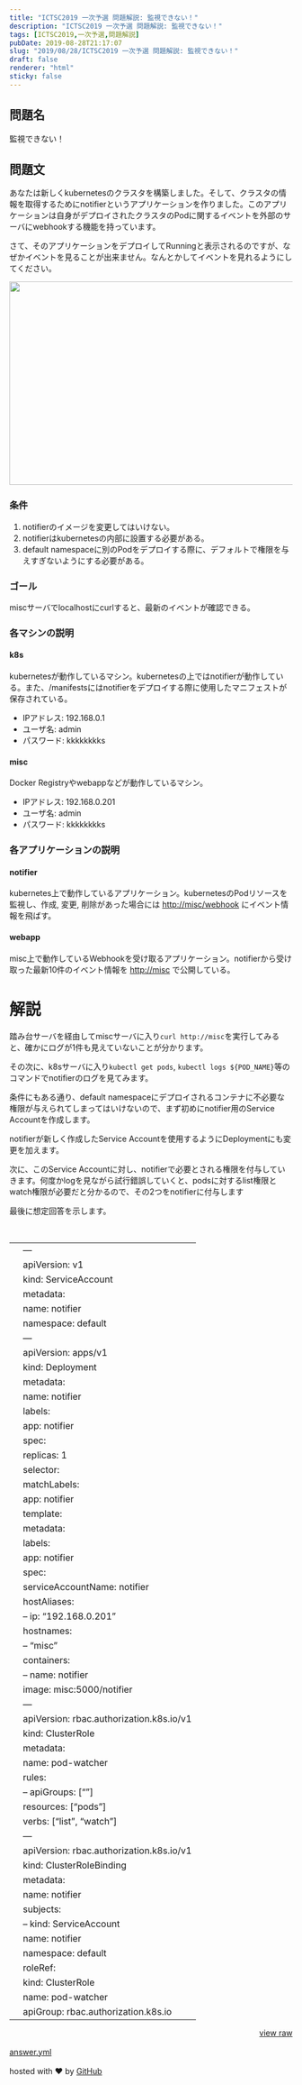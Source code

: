 ```yaml
---
title: "ICTSC2019 一次予選 問題解説: 監視できない！"
description: "ICTSC2019 一次予選 問題解説: 監視できない！"
tags: [ICTSC2019,一次予選,問題解説]
pubDate: 2019-08-28T21:17:07
slug: "2019/08/28/ICTSC2019 一次予選 問題解説: 監視できない！"
draft: false
renderer: "html"
sticky: false
---
```


<h2 id="%E5%95%8F%E9%A1%8C%E5%90%8D" class="code-line revision-head" data-line="74">問題名 <span class="revision-head-edit-button"> <i class="icon-note"></i></span></h2>
<p class="code-line" data-line="76">監視できない！</p>
<h2 id="%E5%95%8F%E9%A1%8C%E6%96%87" class="code-line revision-head" data-line="78">問題文 <span class="revision-head-edit-button"> <i class="icon-note"></i></span></h2>
<p class="code-line" data-line="80">あなたは新しくkubernetesのクラスタを構築しました。そして、クラスタの情報を取得するためにnotifierというアプリケーションを作りました。このアプリケーションは自身がデプロイされたクラスタのPodに関するイベントを外部のサーバにwebhookする機能を持っています。</p>
<p class="code-line" data-line="82">さて、そのアプリケーションをデプロイしてRunningと表示されるのですが、なぜかイベントを見ることが出来ません。なんとかしてイベントを見れるようにしてください。</p>
<p class="code-line" data-line="84"><img decoding="async" loading="lazy" class="alignnone size-large wp-image-2937" src="/images/wp/2019/08/5d2ffc867d0166005b428676-512x361.png.webp" alt="" width="512" height="361" /></p>
<h3 id="%E6%9D%A1%E4%BB%B6" class="code-line revision-head" data-line="86">条件 <span class="revision-head-edit-button"> <i class="icon-note"></i></span></h3>
<ol>
<li class="code-line" data-line="88">notifierのイメージを変更してはいけない。</li>
<li class="code-line" data-line="89">notifierはkubernetesの内部に設置する必要がある。</li>
<li class="code-line" data-line="90">default namespaceに別のPodをデプロイする際に、デフォルトで権限を与えすぎないようにする必要がある。</li>
</ol>
<h3 id="%E3%82%B4%E3%83%BC%E3%83%AB" class="code-line revision-head" data-line="92">ゴール <span class="revision-head-edit-button"> <i class="icon-note"></i></span></h3>
<p class="code-line" data-line="94">miscサーバでlocalhostにcurlすると、最新のイベントが確認できる。</p>
<h3 id="%E5%90%84%E3%83%9E%E3%82%B7%E3%83%B3%E3%81%AE%E8%AA%AC%E6%98%8E" class="code-line revision-head" data-line="96">各マシンの説明 <span class="revision-head-edit-button"> <i class="icon-note"></i></span></h3>
<h4 id="k8s" class="code-line revision-head" data-line="98">k8s <span class="revision-head-edit-button"> <i class="icon-note"></i></span></h4>
<p class="code-line" data-line="100">kubernetesが動作しているマシン。kubernetesの上ではnotifierが動作している。また、/manifestsにはnotifierをデプロイする際に使用したマニフェストが保存されている。</p>
<ul>
<li class="code-line" data-line="102">IPアドレス: 192.168.0.1</li>
<li class="code-line" data-line="103">ユーザ名: admin</li>
<li class="code-line" data-line="104">パスワード: kkkkkkkks</li>
</ul>
<h4 id="misc" class="code-line revision-head" data-line="106">misc <span class="revision-head-edit-button"> <i class="icon-note"></i></span></h4>
<p class="code-line" data-line="108">Docker Registryやwebappなどが動作しているマシン。</p>
<ul>
<li class="code-line" data-line="110">IPアドレス: 192.168.0.201</li>
<li class="code-line" data-line="111">ユーザ名: admin</li>
<li class="code-line" data-line="112">パスワード: kkkkkkkks</li>
</ul>
<h3 id="%E5%90%84%E3%82%A2%E3%83%97%E3%83%AA%E3%82%B1%E3%83%BC%E3%82%B7%E3%83%A7%E3%83%B3%E3%81%AE%E8%AA%AC%E6%98%8E" class="code-line revision-head" data-line="114">各アプリケーションの説明 <span class="revision-head-edit-button"> <i class="icon-note"></i></span></h3>
<h4 id="notifier" class="code-line revision-head" data-line="116">notifier <span class="revision-head-edit-button"> <i class="icon-note"></i></span></h4>
<p class="code-line" data-line="118">kubernetes上で動作しているアプリケーション。kubernetesのPodリソースを監視し、作成, 変更, 削除があった場合には <a href="http://misc/webhook">http://misc/webhook</a> にイベント情報を飛ばす。</p>
<h4 id="webapp" class="code-line revision-head" data-line="120">webapp <span class="revision-head-edit-button"> <i class="icon-note"></i></span></h4>
<p class="code-line" data-line="122">misc上で動作しているWebhookを受け取るアプリケーション。notifierから受け取った最新10件のイベント情報を <a href="http://misc/">http://misc</a> で公開している。</p>
<h1 id="%E8%A7%A3%E8%AA%AC" class="code-line revision-head" data-line="124">解説 <span class="revision-head-edit-button"> <i class="icon-note"></i></span></h1>
<p class="code-line" data-line="126">踏み台サーバを経由してmiscサーバに入り<code>curl http://misc</code>を実行してみると、確かにログが1件も見えていないことが分かります。</p>
<p class="code-line" data-line="128">その次に、k8sサーバに入り<code>kubectl get pods</code>, <code>kubectl logs ${POD_NAME}</code>等のコマンドでnotifierのログを見てみます。</p>
<p class="code-line" data-line="130">条件にもある通り、default namespaceにデプロイされるコンテナに不必要な権限が与えられてしまってはいけないので、まず初めにnotifier用のService Accountを作成します。</p>
<p class="code-line" data-line="130">notifierが新しく作成したService Accountを使用するようにDeploymentにも変更を加えます。</p>
<p class="code-line" data-line="140">次に、このService Accountに対し、notifierで必要とされる権限を付与していきます。何度かlogを見ながら試行錯誤していくと、podsに対するlist権限とwatch権限が必要だと分かるので、その2つをnotifierに付与します</p>
<p class="code-line" data-line="170">最後に想定回答を示します。</p>
<style>.gist table { margin-bottom: 0; }</style>
<div style="tab-size: 8" id="gist98041949" class="gist">
<div class="gist-file" translate="no">
<div class="gist-data">
<div class="js-gist-file-update-container js-task-list-container file-box">
<div id="file-answer-yml" class="file my-2">
<div itemprop="text" class="Box-body p-0 blob-wrapper data type-yaml  ">
<div class="js-check-bidi js-blob-code-container blob-code-content">
<p>  <template class="js-file-alert-template"></p>
<div data-view-component="true" class="flash flash-warn flash-full d-flex flex-items-center">
  <svg aria-hidden="true" height="16" viewBox="0 0 16 16" version="1.1" width="16" data-view-component="true" class="octicon octicon-alert">
    <path d="M6.457 1.047c.659-1.234 2.427-1.234 3.086 0l6.082 11.378A1.75 1.75 0 0 1 14.082 15H1.918a1.75 1.75 0 0 1-1.543-2.575Zm1.763.707a.25.25 0 0 0-.44 0L1.698 13.132a.25.25 0 0 0 .22.368h12.164a.25.25 0 0 0 .22-.368Zm.53 3.996v2.5a.75.75 0 0 1-1.5 0v-2.5a.75.75 0 0 1 1.5 0ZM9 11a1 1 0 1 1-2 0 1 1 0 0 1 2 0Z"></path>
</svg><br />
    <span><br />
      This file contains bidirectional Unicode text that may be interpreted or compiled differently than what appears below. To review, open the file in an editor that reveals hidden Unicode characters.<br />
      <a href="https://github.co/hiddenchars" target="_blank">Learn more about bidirectional Unicode characters</a><br />
    </span></p>
<div data-view-component="true" class="flash-action">        <a href="{{ revealButtonHref }}" data-view-component="true" class="btn-sm btn">    Show hidden characters<br />
</a>
</div>
</div>
<p></template><br />
<template class="js-line-alert-template"><br />
  <span aria-label="This line has hidden Unicode characters" data-view-component="true" class="line-alert tooltipped tooltipped-e"><br />
    <svg aria-hidden="true" height="16" viewBox="0 0 16 16" version="1.1" width="16" data-view-component="true" class="octicon octicon-alert">
    <path d="M6.457 1.047c.659-1.234 2.427-1.234 3.086 0l6.082 11.378A1.75 1.75 0 0 1 14.082 15H1.918a1.75 1.75 0 0 1-1.543-2.575Zm1.763.707a.25.25 0 0 0-.44 0L1.698 13.132a.25.25 0 0 0 .22.368h12.164a.25.25 0 0 0 .22-.368Zm.53 3.996v2.5a.75.75 0 0 1-1.5 0v-2.5a.75.75 0 0 1 1.5 0ZM9 11a1 1 0 1 1-2 0 1 1 0 0 1 2 0Z"></path>
</svg><br />
</span></template></p>
<table data-hpc class="highlight tab-size js-file-line-container js-code-nav-container js-tagsearch-file" data-tab-size="8" data-paste-markdown-skip data-tagsearch-lang="YAML" data-tagsearch-path="answer.yml">
<tr>
<td id="file-answer-yml-L1" class="blob-num js-line-number js-code-nav-line-number js-blob-rnum" data-line-number="1"></td>
<td id="file-answer-yml-LC1" class="blob-code blob-code-inner js-file-line">&#8212;</td>
</tr>
<tr>
<td id="file-answer-yml-L2" class="blob-num js-line-number js-code-nav-line-number js-blob-rnum" data-line-number="2"></td>
<td id="file-answer-yml-LC2" class="blob-code blob-code-inner js-file-line"><span class="pl-ent">apiVersion</span>: <span class="pl-c1">v1</span></td>
</tr>
<tr>
<td id="file-answer-yml-L3" class="blob-num js-line-number js-code-nav-line-number js-blob-rnum" data-line-number="3"></td>
<td id="file-answer-yml-LC3" class="blob-code blob-code-inner js-file-line"><span class="pl-ent">kind</span>: <span class="pl-s">ServiceAccount</span></td>
</tr>
<tr>
<td id="file-answer-yml-L4" class="blob-num js-line-number js-code-nav-line-number js-blob-rnum" data-line-number="4"></td>
<td id="file-answer-yml-LC4" class="blob-code blob-code-inner js-file-line"><span class="pl-ent">metadata</span>:</td>
</tr>
<tr>
<td id="file-answer-yml-L5" class="blob-num js-line-number js-code-nav-line-number js-blob-rnum" data-line-number="5"></td>
<td id="file-answer-yml-LC5" class="blob-code blob-code-inner js-file-line"> <span class="pl-ent">name</span>: <span class="pl-s">notifier</span></td>
</tr>
<tr>
<td id="file-answer-yml-L6" class="blob-num js-line-number js-code-nav-line-number js-blob-rnum" data-line-number="6"></td>
<td id="file-answer-yml-LC6" class="blob-code blob-code-inner js-file-line"> <span class="pl-ent">namespace</span>: <span class="pl-s">default</span></td>
</tr>
<tr>
<td id="file-answer-yml-L7" class="blob-num js-line-number js-code-nav-line-number js-blob-rnum" data-line-number="7"></td>
<td id="file-answer-yml-LC7" class="blob-code blob-code-inner js-file-line">&#8212;</td>
</tr>
<tr>
<td id="file-answer-yml-L8" class="blob-num js-line-number js-code-nav-line-number js-blob-rnum" data-line-number="8"></td>
<td id="file-answer-yml-LC8" class="blob-code blob-code-inner js-file-line"><span class="pl-ent">apiVersion</span>: <span class="pl-s">apps/v1</span></td>
</tr>
<tr>
<td id="file-answer-yml-L9" class="blob-num js-line-number js-code-nav-line-number js-blob-rnum" data-line-number="9"></td>
<td id="file-answer-yml-LC9" class="blob-code blob-code-inner js-file-line"><span class="pl-ent">kind</span>: <span class="pl-s">Deployment</span></td>
</tr>
<tr>
<td id="file-answer-yml-L10" class="blob-num js-line-number js-code-nav-line-number js-blob-rnum" data-line-number="10"></td>
<td id="file-answer-yml-LC10" class="blob-code blob-code-inner js-file-line"><span class="pl-ent">metadata</span>:</td>
</tr>
<tr>
<td id="file-answer-yml-L11" class="blob-num js-line-number js-code-nav-line-number js-blob-rnum" data-line-number="11"></td>
<td id="file-answer-yml-LC11" class="blob-code blob-code-inner js-file-line"> <span class="pl-ent">name</span>: <span class="pl-s">notifier</span></td>
</tr>
<tr>
<td id="file-answer-yml-L12" class="blob-num js-line-number js-code-nav-line-number js-blob-rnum" data-line-number="12"></td>
<td id="file-answer-yml-LC12" class="blob-code blob-code-inner js-file-line"> <span class="pl-ent">labels</span>:</td>
</tr>
<tr>
<td id="file-answer-yml-L13" class="blob-num js-line-number js-code-nav-line-number js-blob-rnum" data-line-number="13"></td>
<td id="file-answer-yml-LC13" class="blob-code blob-code-inner js-file-line">   <span class="pl-ent">app</span>: <span class="pl-s">notifier</span></td>
</tr>
<tr>
<td id="file-answer-yml-L14" class="blob-num js-line-number js-code-nav-line-number js-blob-rnum" data-line-number="14"></td>
<td id="file-answer-yml-LC14" class="blob-code blob-code-inner js-file-line"><span class="pl-ent">spec</span>:</td>
</tr>
<tr>
<td id="file-answer-yml-L15" class="blob-num js-line-number js-code-nav-line-number js-blob-rnum" data-line-number="15"></td>
<td id="file-answer-yml-LC15" class="blob-code blob-code-inner js-file-line"> <span class="pl-ent">replicas</span>: <span class="pl-c1">1</span></td>
</tr>
<tr>
<td id="file-answer-yml-L16" class="blob-num js-line-number js-code-nav-line-number js-blob-rnum" data-line-number="16"></td>
<td id="file-answer-yml-LC16" class="blob-code blob-code-inner js-file-line"> <span class="pl-ent">selector</span>:</td>
</tr>
<tr>
<td id="file-answer-yml-L17" class="blob-num js-line-number js-code-nav-line-number js-blob-rnum" data-line-number="17"></td>
<td id="file-answer-yml-LC17" class="blob-code blob-code-inner js-file-line">   <span class="pl-ent">matchLabels</span>:</td>
</tr>
<tr>
<td id="file-answer-yml-L18" class="blob-num js-line-number js-code-nav-line-number js-blob-rnum" data-line-number="18"></td>
<td id="file-answer-yml-LC18" class="blob-code blob-code-inner js-file-line">     <span class="pl-ent">app</span>: <span class="pl-s">notifier</span></td>
</tr>
<tr>
<td id="file-answer-yml-L19" class="blob-num js-line-number js-code-nav-line-number js-blob-rnum" data-line-number="19"></td>
<td id="file-answer-yml-LC19" class="blob-code blob-code-inner js-file-line"> <span class="pl-ent">template</span>:</td>
</tr>
<tr>
<td id="file-answer-yml-L20" class="blob-num js-line-number js-code-nav-line-number js-blob-rnum" data-line-number="20"></td>
<td id="file-answer-yml-LC20" class="blob-code blob-code-inner js-file-line">   <span class="pl-ent">metadata</span>:</td>
</tr>
<tr>
<td id="file-answer-yml-L21" class="blob-num js-line-number js-code-nav-line-number js-blob-rnum" data-line-number="21"></td>
<td id="file-answer-yml-LC21" class="blob-code blob-code-inner js-file-line">     <span class="pl-ent">labels</span>:</td>
</tr>
<tr>
<td id="file-answer-yml-L22" class="blob-num js-line-number js-code-nav-line-number js-blob-rnum" data-line-number="22"></td>
<td id="file-answer-yml-LC22" class="blob-code blob-code-inner js-file-line">       <span class="pl-ent">app</span>: <span class="pl-s">notifier</span></td>
</tr>
<tr>
<td id="file-answer-yml-L23" class="blob-num js-line-number js-code-nav-line-number js-blob-rnum" data-line-number="23"></td>
<td id="file-answer-yml-LC23" class="blob-code blob-code-inner js-file-line">   <span class="pl-ent">spec</span>:</td>
</tr>
<tr>
<td id="file-answer-yml-L24" class="blob-num js-line-number js-code-nav-line-number js-blob-rnum" data-line-number="24"></td>
<td id="file-answer-yml-LC24" class="blob-code blob-code-inner js-file-line">     <span class="pl-ent">serviceAccountName</span>: <span class="pl-s">notifier</span></td>
</tr>
<tr>
<td id="file-answer-yml-L25" class="blob-num js-line-number js-code-nav-line-number js-blob-rnum" data-line-number="25"></td>
<td id="file-answer-yml-LC25" class="blob-code blob-code-inner js-file-line">     <span class="pl-ent">hostAliases</span>:</td>
</tr>
<tr>
<td id="file-answer-yml-L26" class="blob-num js-line-number js-code-nav-line-number js-blob-rnum" data-line-number="26"></td>
<td id="file-answer-yml-LC26" class="blob-code blob-code-inner js-file-line">       &#8211; <span class="pl-ent">ip</span>: <span class="pl-s">“192.168.0.201”</span></td>
</tr>
<tr>
<td id="file-answer-yml-L27" class="blob-num js-line-number js-code-nav-line-number js-blob-rnum" data-line-number="27"></td>
<td id="file-answer-yml-LC27" class="blob-code blob-code-inner js-file-line">         <span class="pl-ent">hostnames</span>:</td>
</tr>
<tr>
<td id="file-answer-yml-L28" class="blob-num js-line-number js-code-nav-line-number js-blob-rnum" data-line-number="28"></td>
<td id="file-answer-yml-LC28" class="blob-code blob-code-inner js-file-line">           &#8211; <span class="pl-s">“misc”</span></td>
</tr>
<tr>
<td id="file-answer-yml-L29" class="blob-num js-line-number js-code-nav-line-number js-blob-rnum" data-line-number="29"></td>
<td id="file-answer-yml-LC29" class="blob-code blob-code-inner js-file-line">     <span class="pl-ent">containers</span>:</td>
</tr>
<tr>
<td id="file-answer-yml-L30" class="blob-num js-line-number js-code-nav-line-number js-blob-rnum" data-line-number="30"></td>
<td id="file-answer-yml-LC30" class="blob-code blob-code-inner js-file-line">       &#8211; <span class="pl-ent">name</span>: <span class="pl-s">notifier</span></td>
</tr>
<tr>
<td id="file-answer-yml-L31" class="blob-num js-line-number js-code-nav-line-number js-blob-rnum" data-line-number="31"></td>
<td id="file-answer-yml-LC31" class="blob-code blob-code-inner js-file-line">         <span class="pl-ent">image</span>: <span class="pl-s">misc:5000/notifier</span></td>
</tr>
<tr>
<td id="file-answer-yml-L32" class="blob-num js-line-number js-code-nav-line-number js-blob-rnum" data-line-number="32"></td>
<td id="file-answer-yml-LC32" class="blob-code blob-code-inner js-file-line">&#8212;</td>
</tr>
<tr>
<td id="file-answer-yml-L33" class="blob-num js-line-number js-code-nav-line-number js-blob-rnum" data-line-number="33"></td>
<td id="file-answer-yml-LC33" class="blob-code blob-code-inner js-file-line"><span class="pl-ent">apiVersion</span>: <span class="pl-s">rbac.authorization.k8s.io/v1</span></td>
</tr>
<tr>
<td id="file-answer-yml-L34" class="blob-num js-line-number js-code-nav-line-number js-blob-rnum" data-line-number="34"></td>
<td id="file-answer-yml-LC34" class="blob-code blob-code-inner js-file-line"><span class="pl-ent">kind</span>: <span class="pl-s">ClusterRole</span></td>
</tr>
<tr>
<td id="file-answer-yml-L35" class="blob-num js-line-number js-code-nav-line-number js-blob-rnum" data-line-number="35"></td>
<td id="file-answer-yml-LC35" class="blob-code blob-code-inner js-file-line"><span class="pl-ent">metadata</span>:</td>
</tr>
<tr>
<td id="file-answer-yml-L36" class="blob-num js-line-number js-code-nav-line-number js-blob-rnum" data-line-number="36"></td>
<td id="file-answer-yml-LC36" class="blob-code blob-code-inner js-file-line"> <span class="pl-ent">name</span>: <span class="pl-s">pod-watcher</span></td>
</tr>
<tr>
<td id="file-answer-yml-L37" class="blob-num js-line-number js-code-nav-line-number js-blob-rnum" data-line-number="37"></td>
<td id="file-answer-yml-LC37" class="blob-code blob-code-inner js-file-line"><span class="pl-ent">rules</span>:</td>
</tr>
<tr>
<td id="file-answer-yml-L38" class="blob-num js-line-number js-code-nav-line-number js-blob-rnum" data-line-number="38"></td>
<td id="file-answer-yml-LC38" class="blob-code blob-code-inner js-file-line">&#8211; <span class="pl-ent">apiGroups</span>: <span class="pl-s">[“”]</span></td>
</tr>
<tr>
<td id="file-answer-yml-L39" class="blob-num js-line-number js-code-nav-line-number js-blob-rnum" data-line-number="39"></td>
<td id="file-answer-yml-LC39" class="blob-code blob-code-inner js-file-line"> <span class="pl-ent">resources</span>: <span class="pl-s">[“pods”]</span></td>
</tr>
<tr>
<td id="file-answer-yml-L40" class="blob-num js-line-number js-code-nav-line-number js-blob-rnum" data-line-number="40"></td>
<td id="file-answer-yml-LC40" class="blob-code blob-code-inner js-file-line"> <span class="pl-ent">verbs</span>: <span class="pl-s">[“list”, “watch”]</span></td>
</tr>
<tr>
<td id="file-answer-yml-L41" class="blob-num js-line-number js-code-nav-line-number js-blob-rnum" data-line-number="41"></td>
<td id="file-answer-yml-LC41" class="blob-code blob-code-inner js-file-line">&#8212;</td>
</tr>
<tr>
<td id="file-answer-yml-L42" class="blob-num js-line-number js-code-nav-line-number js-blob-rnum" data-line-number="42"></td>
<td id="file-answer-yml-LC42" class="blob-code blob-code-inner js-file-line"><span class="pl-ent">apiVersion</span>: <span class="pl-s">rbac.authorization.k8s.io/v1</span></td>
</tr>
<tr>
<td id="file-answer-yml-L43" class="blob-num js-line-number js-code-nav-line-number js-blob-rnum" data-line-number="43"></td>
<td id="file-answer-yml-LC43" class="blob-code blob-code-inner js-file-line"><span class="pl-ent">kind</span>: <span class="pl-s">ClusterRoleBinding</span></td>
</tr>
<tr>
<td id="file-answer-yml-L44" class="blob-num js-line-number js-code-nav-line-number js-blob-rnum" data-line-number="44"></td>
<td id="file-answer-yml-LC44" class="blob-code blob-code-inner js-file-line"><span class="pl-ent">metadata</span>:</td>
</tr>
<tr>
<td id="file-answer-yml-L45" class="blob-num js-line-number js-code-nav-line-number js-blob-rnum" data-line-number="45"></td>
<td id="file-answer-yml-LC45" class="blob-code blob-code-inner js-file-line"> <span class="pl-ent">name</span>: <span class="pl-s">notifier</span></td>
</tr>
<tr>
<td id="file-answer-yml-L46" class="blob-num js-line-number js-code-nav-line-number js-blob-rnum" data-line-number="46"></td>
<td id="file-answer-yml-LC46" class="blob-code blob-code-inner js-file-line"><span class="pl-ent">subjects</span>:</td>
</tr>
<tr>
<td id="file-answer-yml-L47" class="blob-num js-line-number js-code-nav-line-number js-blob-rnum" data-line-number="47"></td>
<td id="file-answer-yml-LC47" class="blob-code blob-code-inner js-file-line">&#8211; <span class="pl-ent">kind</span>: <span class="pl-s">ServiceAccount</span></td>
</tr>
<tr>
<td id="file-answer-yml-L48" class="blob-num js-line-number js-code-nav-line-number js-blob-rnum" data-line-number="48"></td>
<td id="file-answer-yml-LC48" class="blob-code blob-code-inner js-file-line"> <span class="pl-ent">name</span>: <span class="pl-s">notifier</span></td>
</tr>
<tr>
<td id="file-answer-yml-L49" class="blob-num js-line-number js-code-nav-line-number js-blob-rnum" data-line-number="49"></td>
<td id="file-answer-yml-LC49" class="blob-code blob-code-inner js-file-line"> <span class="pl-ent">namespace</span>: <span class="pl-s">default</span></td>
</tr>
<tr>
<td id="file-answer-yml-L50" class="blob-num js-line-number js-code-nav-line-number js-blob-rnum" data-line-number="50"></td>
<td id="file-answer-yml-LC50" class="blob-code blob-code-inner js-file-line"><span class="pl-ent">roleRef</span>:</td>
</tr>
<tr>
<td id="file-answer-yml-L51" class="blob-num js-line-number js-code-nav-line-number js-blob-rnum" data-line-number="51"></td>
<td id="file-answer-yml-LC51" class="blob-code blob-code-inner js-file-line"> <span class="pl-ent">kind</span>: <span class="pl-s">ClusterRole</span></td>
</tr>
<tr>
<td id="file-answer-yml-L52" class="blob-num js-line-number js-code-nav-line-number js-blob-rnum" data-line-number="52"></td>
<td id="file-answer-yml-LC52" class="blob-code blob-code-inner js-file-line"> <span class="pl-ent">name</span>: <span class="pl-s">pod-watcher</span></td>
</tr>
<tr>
<td id="file-answer-yml-L53" class="blob-num js-line-number js-code-nav-line-number js-blob-rnum" data-line-number="53"></td>
<td id="file-answer-yml-LC53" class="blob-code blob-code-inner js-file-line"> <span class="pl-ent">apiGroup</span>: <span class="pl-s">rbac.authorization.k8s.io</span></td>
</tr>
</table>
</div></div>
</p></div>
</div></div>
<div class="gist-meta">
        <a href="https://gist.github.com/proelbtn/49b6a9d9c4d976304b53f8b7063392e7/raw/f8621de98aab9f335d99a4ee75876068df422781/answer.yml" style="float:right">view raw</a><br />
        <a href="https://gist.github.com/proelbtn/49b6a9d9c4d976304b53f8b7063392e7#file-answer-yml"><br />
          answer.yml<br />
        </a><br />
        hosted with &#10084; by <a href="https://github.com">GitHub</a>
      </div>
</p></div>
</div>
